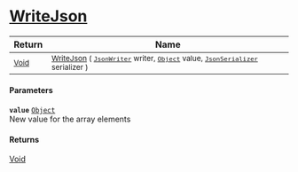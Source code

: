 # [WriteJson](./DistanceFunctionJsonConverter-100664155.md)



| Return | Name | 
| --- | --- | 
| <sub>[Void](https://docs.microsoft.com/en-us/dotnet/api/System.Void)</sub>| <sub>[WriteJson](./DistanceFunctionJsonConverter-100664155.md) ( [`JsonWriter`](./DistanceFunctionJsonConverter-100664155.md) writer, [`Object`](https://docs.microsoft.com/en-us/dotnet/api/System.Object) value, [`JsonSerializer`](./DistanceFunctionJsonConverter-100664155.md) serializer )</sub>| <br>


#### Parameters
**`value`**  [`Object`](https://docs.microsoft.com/en-us/dotnet/api/System.Object)<br>New value for the array elements
#### Returns
[Void](https://docs.microsoft.com/en-us/dotnet/api/System.Void)